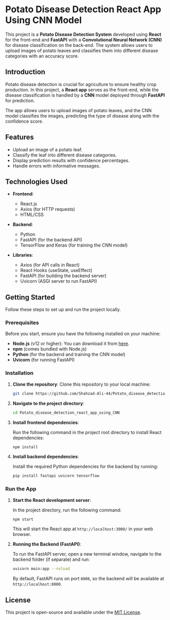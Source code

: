 # Potato Disease Detection React App Using CNN Model

This project is a **Potato Disease Detection System** developed using **React** for the front-end and **FastAPI** with a **Convolutional Neural Network (CNN)** for disease classification on the back-end. The system allows users to upload images of potato leaves and classifies them into different disease categories with an accuracy score.


## Introduction

Potato disease detection is crucial for agriculture to ensure healthy crop production. In this project, a **React app** serves as the front-end, while the disease classification is handled by a **CNN** model deployed through **FastAPI** for prediction.

The app allows users to upload images of potato leaves, and the CNN model classifies the images, predicting the type of disease along with the confidence score.

## Features

- Upload an image of a potato leaf.
- Classify the leaf into different disease categories.
- Display prediction results with confidence percentages.
- Handle errors with informative messages.
  
## Technologies Used

- **Frontend**: 
  - React.js
  - Axios (for HTTP requests)
  - HTML/CSS

- **Backend**:
  - Python
  - FastAPI (for the backend API)
  - TensorFlow and Keras (for training the CNN model)

- **Libraries**:
  - Axios (for API calls in React)
  - React Hooks (useState, useEffect)
  - FastAPI (for building the backend server)
  - Uvicorn (ASGI server to run FastAPI)

## Getting Started

Follow these steps to set up and run the project locally.

### Prerequisites

Before you start, ensure you have the following installed on your machine:

- **Node.js** (v12 or higher): You can download it from [here](https://nodejs.org/).
- **npm** (comes bundled with Node.js)
- **Python** (for the backend and training the CNN model)
- **Uvicorn** (for running FastAPI)
  
### Installation

1. **Clone the repository**:
   Clone this repository to your local machine:

   ```bash
   git clone https://github.com/Shahzad-Ali-44/Potato_disease_detection_react_app_using_CNN.git
   ```

2. **Navigate to the project directory**:

   ```bash
   cd Potato_disease_detection_react_app_using_CNN
   ```

3. **Install frontend dependencies**:

   Run the following command in the project root directory to install React dependencies:

   ```bash
   npm install
   ```

4. **Install backend dependencies**:

   Install the required Python dependencies for the backend by running:

   ```bash
   pip install fastapi uvicorn tensorflow
   ```
  

### Run the App

1. **Start the React development server**:

   In the project directory, run the following command:

   ```bash
   npm start
   ```

   This will start the React app at `http://localhost:3000/` in your web browser.

2. **Running the Backend (FastAPI)**:

   To run the FastAPI server, open a new terminal window, navigate to the backend folder (if separate) and run:

   ```bash
   uvicorn main:app --reload
   ```
   
   By default, FastAPI runs on port `8000`, so the backend will be available at `http://localhost:8000`.


## License

This project is open-source and available under the [MIT License](LICENSE).
